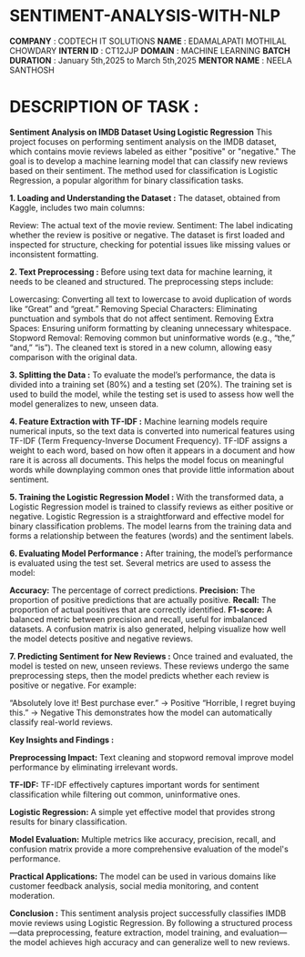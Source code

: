 # SENTIMENT-ANALYSIS-WITH-NLP
**COMPANY**        : CODTECH IT SOLUTIONS
**NAME**           : EDAMALAPATI MOTHILAL CHOWDARY
**INTERN ID**      : CT12JJP
**DOMAIN**         : MACHINE LEARNING
**BATCH DURATION** : January 5th,2025 to March 5th,2025
**MENTOR NAME**    : NEELA SANTHOSH

# DESCRIPTION OF TASK :
**Sentiment Analysis on IMDB Dataset Using Logistic Regression**
    This project focuses on performing sentiment analysis on the IMDB dataset, which contains movie reviews labeled as either "positive" or "negative." The goal is to develop a machine learning model that can classify new reviews based on their sentiment. The method used for classification is Logistic Regression, a popular algorithm for binary classification tasks.

**1. Loading and Understanding the Dataset :**
The dataset, obtained from Kaggle, includes two main columns:

Review: The actual text of the movie review.
Sentiment: The label indicating whether the review is positive or negative.
The dataset is first loaded and inspected for structure, checking for potential issues like missing values or inconsistent formatting.

**2. Text Preprocessing :**
Before using text data for machine learning, it needs to be cleaned and structured. The preprocessing steps include:

Lowercasing: Converting all text to lowercase to avoid duplication of words like “Great” and “great.”
Removing Special Characters: Eliminating punctuation and symbols that do not affect sentiment.
Removing Extra Spaces: Ensuring uniform formatting by cleaning unnecessary whitespace.
Stopword Removal: Removing common but uninformative words (e.g., “the,” “and,” “is”).
The cleaned text is stored in a new column, allowing easy comparison with the original data.

**3. Splitting the Data :**
To evaluate the model’s performance, the data is divided into a training set (80%) and a testing set (20%). The training set is used to build the model, while the testing set is used to assess how well the model generalizes to new, unseen data.

**4. Feature Extraction with TF-IDF :**
Machine learning models require numerical inputs, so the text data is converted into numerical features using TF-IDF (Term Frequency-Inverse Document Frequency). TF-IDF assigns a weight to each word, based on how often it appears in a document and how rare it is across all documents. This helps the model focus on meaningful words while downplaying common ones that provide little information about sentiment.

**5. Training the Logistic Regression Model :**
With the transformed data, a Logistic Regression model is trained to classify reviews as either positive or negative. Logistic Regression is a straightforward and effective model for binary classification problems. The model learns from the training data and forms a relationship between the features (words) and the sentiment labels.

**6. Evaluating Model Performance :**
After training, the model’s performance is evaluated using the test set. Several metrics are used to assess the model:

**Accuracy:** The percentage of correct predictions.
**Precision:** The proportion of positive predictions that are actually positive.
**Recall:** The proportion of actual positives that are correctly identified.
**F1-score:** A balanced metric between precision and recall, useful for imbalanced datasets.
A confusion matrix is also generated, helping visualize how well the model detects positive and negative reviews.

**7. Predicting Sentiment for New Reviews :**
Once trained and evaluated, the model is tested on new, unseen reviews. These reviews undergo the same preprocessing steps, then the model predicts whether each review is positive or negative. For example:

“Absolutely love it! Best purchase ever.” → Positive
“Horrible, I regret buying this.” → Negative
This demonstrates how the model can automatically classify real-world reviews.

**Key Insights and Findings :**

**Preprocessing Impact:** Text cleaning and stopword removal improve model performance by eliminating irrelevant words.

**TF-IDF:** TF-IDF effectively captures important words for sentiment classification while filtering out common, uninformative ones.

**Logistic Regression:** A simple yet effective model that provides strong results for binary classification.

**Model Evaluation:** Multiple metrics like accuracy, precision, recall, and confusion matrix provide a more comprehensive evaluation of the model's performance.

**Practical Applications:** The model can be used in various domains like customer feedback analysis, social media monitoring, and content moderation.

**Conclusion :**
    This sentiment analysis project successfully classifies IMDB movie reviews using Logistic Regression. By following a structured process—data preprocessing, feature extraction, model training, and evaluation—the model achieves high accuracy and can generalize well to new reviews. 
